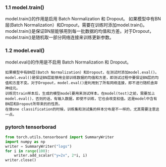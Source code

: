 
### 1.1 model.train()
model.train()的作用是启用 Batch Normalization 和 Dropout。
    如果模型中有BN层(Batch Normalization）和Dropout，需要在训练时添加model.train()。model.train()是保证BN层能够用到每一批数据的均值和方差。对于Dropout，model.train()是随机取一部分网络连接来训练更新参数。

### 1.2 model.eval()
model.eval()的作用是不启用 Batch Normalization 和 Dropout。

    如果模型中有BN层(Batch Normalization）和Dropout，在测试时添加model.eval()。model.eval()是保证BN层能够用全部训练数据的均值和方差，即测试过程中要保证BN层的均值和方差不变。对于Dropout，model.eval()是利用到了所有网络连接，即不进行随机舍弃神经元。
    训练完train样本后，生成的模型model要用来测试样本。在model(test)之前，需要加上model.eval()，否则的话，有输入数据，即使不训练，它也会改变权值。这是model中含有BN层和Dropout所带来的的性质。
    在做one classification的时候，训练集和测试集的样本分布是不一样的，尤其需要注意这一点。

### pytorch tensorborad
```python
from torch.utils.tensorboard import SummaryWriter
import numpy as np 
writer = SummaryWriter("logs")
for i in range(100):
    writer.add_scalar("y=2x", 2*i, i)
writer.close()
```







